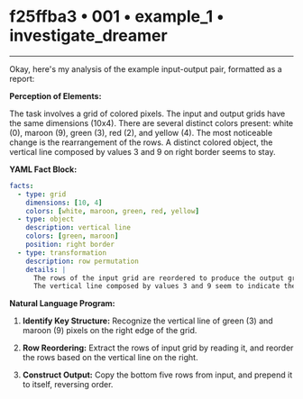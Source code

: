 # f25ffba3 • 001 • example_1 • investigate_dreamer

---
Okay, here's my analysis of the example input-output pair, formatted as a report:

**Perception of Elements:**

The task involves a grid of colored pixels. The input and output grids have the same dimensions (10x4). There are several distinct colors present: white (0), maroon (9), green (3), red (2), and yellow (4). The most noticeable change is the rearrangement of the rows. A distinct colored object, the vertical line composed by values 3 and 9 on right border seems to stay.

**YAML Fact Block:**



```yaml
facts:
  - type: grid
    dimensions: [10, 4]
    colors: [white, maroon, green, red, yellow]
  - type: object
    description: vertical line
    colors: [green, maroon]
    position: right border
  - type: transformation
    description: row permutation
    details: |
      The rows of the input grid are reordered to produce the output grid.
      The vertical line composed by values 3 and 9 seem to indicate the rows permutation order.

```



**Natural Language Program:**

1.  **Identify Key Structure:** Recognize the vertical line of green (3) and maroon (9) pixels on the right edge of the grid.

2.  **Row Reordering:** Extract the rows of input grid by reading it, and reorder the rows based on the vertical line on the right.

3.  **Construct Output:** Copy the bottom five rows from input, and prepend it to itself, reversing order.

